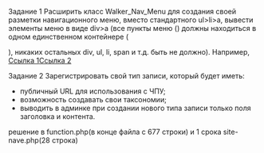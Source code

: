 Задание 1
Расширить класс Walker_Nav_Menu для создания своей разметки навигационного меню,
вместо стандартного ul>li>a, вывести элементы меню в виде div>a (все пункты меню (<a>)
должны находиться в одном единственном контейнере (<div>), никаких остальных div, ul,
li, span и т.д. быть не должно).
Например, <div class="menu"><a href="#">Ссылка 1</a><a href="#">Ссылка 2</a></div>

Задание 2
Зарегистрировать свой тип записи, который будет иметь:
- публичный URL для использования с ЧПУ;
- возможность создавать свои таксономии;
- выводить в админке при создании нового типа записи только поля заголовка и
контента.

решение в function.php(в конце файла с 677 строки)
и 1 срока site-nave.php(28 строка)
